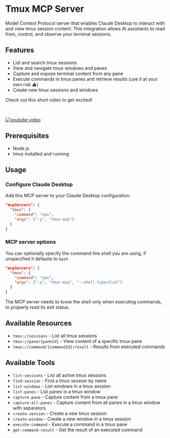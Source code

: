 # Tmux MCP Server

Model Context Protocol server that enables Claude Desktop to interact with and view tmux session content. This integration allows AI assistants to read from, control, and observe your terminal sessions.

## Features

- List and search tmux sessions
- View and navigate tmux windows and panes
- Capture and expose terminal content from any pane
- Execute commands in tmux panes and retrieve results (use it at your own risk ⚠️)
- Create new tmux sessions and windows

Check out this short video to get excited!

</br>

[![youtube video](http://i.ytimg.com/vi/3W0pqRF1RS0/hqdefault.jpg)](https://www.youtube.com/watch?v=3W0pqRF1RS0)

## Prerequisites

- Node.js
- tmux installed and running

## Usage

### Configure Claude Desktop

Add this MCP server to your Claude Desktop configuration:

```json
"mcpServers": {
  "tmux": {
    "command": "npx",
    "args": ["-y", "tmux-mcp"]
  }
}
```

### MCP server options

You can optionally specify the command line shell you are using, if unspecified it defaults to `bash`

```json
"mcpServers": {
  "tmux": {
    "command": "npx",
    "args": ["-y", "tmux-mcp", "--shell-type=fish"]
  }
}
```

The MCP server needs to know the shell only when executing commands, to properly read its exit status.

## Available Resources

- `tmux://sessions` - List all tmux sessions
- `tmux://pane/{paneId}` - View content of a specific tmux pane
- `tmux://command/{commandId}/result` - Results from executed commands

## Available Tools

- `list-sessions` - List all active tmux sessions
- `find-session` - Find a tmux session by name
- `list-windows` - List windows in a tmux session
- `list-panes` - List panes in a tmux window
- `capture-pane` - Capture content from a tmux pane
- `capture-all-panes` - Capture content from all panes in a tmux window with separators
- `create-session` - Create a new tmux session
- `create-window` - Create a new window in a tmux session
- `execute-command` - Execute a command in a tmux pane
- `get-command-result` - Get the result of an executed command


